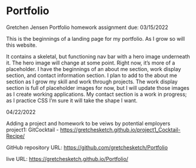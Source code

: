 # Portfolio

Gretchen Jensen
Portfolio
homework assignment due: 03/15/2022

This is the beginnings of a landing page for my portfolio. As I grow so will this website.

It contains a skeletal, but functioning nav bar with a hero image underneath it.
The hero image will change at some point. Right now, it’s more of a placeholder.
I have the beginnings of an about me section, work display section, and contact information section.
I plan to add to the about me section as I grow my skill and work through projects. The work display section is full of placeholder images for now, but I will update those images as I create working applications. My contact section is a work in progress; as I practice CSS I’m sure it will take the shape I want.

04/22/2022

Adding a project and homework to be veiws by potential employers
project1: GitCocktail - https://gretchesketch.github.io/project1_Cocktail-Recipe/


GitHub repository URL:
https://github.com/gretchesketch/Portfolio

live URL:
https://gretchesketch.github.io/Portfolio/